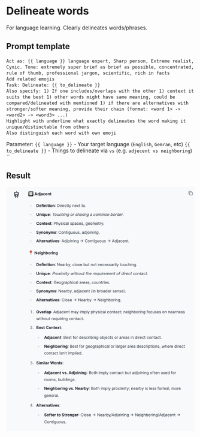 # Delineate words

For language learning. Clearly delineates words/phrases. 

## Prompt template

```
Act as: {{ language }} language expert, Sharp person, Extreme realist, Cynic. Tone: extremely super brief as brief as possible, concentrated, rule of thumb, professional jargon, scientific, rich in facts
Add related emojis
Task: Delineate: {{ to_delineate }}
Also specify: 1) If one includes/overlaps with the other 1) context it suits the best 1) other words might have same meaning, could be compared/delineated with mentioned 1) if there are alternatives with stronger/softer meaning, provide their chain (format: <word 1> -> <word2> -> <word3> ...)
Highlight with underline what exactly delineates the word making it unique/distinctable from others
Also distinguish each word with own emoji
```

Parameter:
`{{ language }}` - Your target language (`English`, `Gemran`, etc)
`{{ to_delineate }}` - Things to delineate via `vs` (e.g. `adjecent vs neighboring`)
``

## Result

![](./img/lang_delineate.png)
